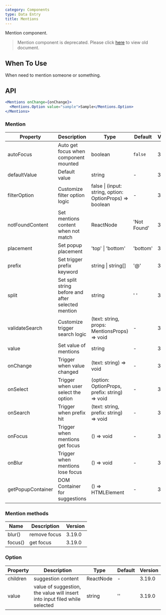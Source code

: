 ```yaml
---
category: Components
type: Data Entry
title: Mentions
---
```


Mention component.

> Mention component is deprecated. Please click [here](/components/mention) to view old document.

## When To Use

When need to mention someone or something.

## API

```jsx
<Mentions onChange={onChange}>
  <Mentions.Option value="sample">Sample</Mentions.Option>
</Mentions>
```

### Mention

| Property | Description | Type | Default | Version |
| --- | --- | --- | --- | --- |
| autoFocus | Auto get focus when component mounted | boolean | `false` | 3.19.0 |
| defaultValue | Default value | string | - | 3.19.0 |
| filterOption | Customize filter option logic | false \| (input: string, option: OptionProps) => boolean | - | 3.19.0 |
| notFoundContent | Set mentions content when not match | ReactNode | 'Not Found' | 3.19.0 |
| placement | Set popup placement | 'top' \| 'bottom' | 'bottom' | 3.19.0 |
| prefix | Set trigger prefix keyword | string \| string[] | '@' | 3.19.0 |
| split | Set split string before and after selected mention | string | ' ' | 3.19.0 |
| validateSearch | Customize trigger search logic | (text: string, props: MentionsProps) => void | - | 3.19.0 |
| value | Set value of mentions | string | - | 3.19.0 |
| onChange | Trigger when value changed | (text: string) => void | - | 3.19.0 |
| onSelect | Trigger when user select the option | (option: OptionProps, prefix: string) => void | - | 3.19.0 |
| onSearch | Trigger when prefix hit | (text: string, prefix: string) => void | - | 3.19.0 |
| onFocus | Trigger when mentions get focus | () => void | - | 3.19.0 |
| onBlur | Trigger when mentions lose focus | () => void | - | 3.19.0 |
| getPopupContainer | DOM Container for suggestions | () => HTMLElement | - | 3.22.0 |

### Mention methods

| Name    | Description  | Version |
| ------- | ------------ | ------- |
| blur()  | remove focus | 3.19.0  |
| focus() | get focus    | 3.19.0  |

### Option

| Property | Description | Type | Default | Version |
| --- | --- | --- | --- | --- |
| children | suggestion content | ReactNode | - | 3.19.0 |
| value | value of suggestion, the value will insert into input filed while selected | string | '' | 3.19.0 |
